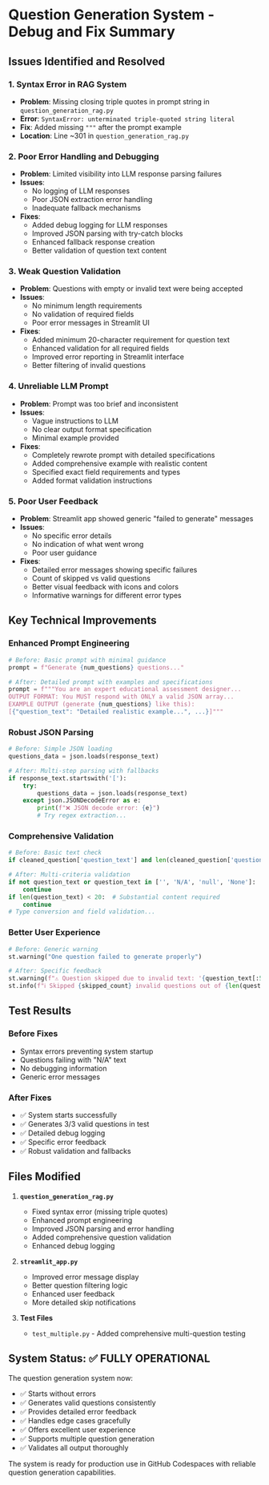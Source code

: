 # Question Generation System - Debug and Fix Summary

## Issues Identified and Resolved

### 1. **Syntax Error in RAG System**
- **Problem**: Missing closing triple quotes in prompt string in `question_generation_rag.py`
- **Error**: `SyntaxError: unterminated triple-quoted string literal`
- **Fix**: Added missing `"""` after the prompt example
- **Location**: Line ~301 in `question_generation_rag.py`

### 2. **Poor Error Handling and Debugging**
- **Problem**: Limited visibility into LLM response parsing failures
- **Issues**: 
  - No logging of LLM responses
  - Poor JSON extraction error handling
  - Inadequate fallback mechanisms
- **Fixes**:
  - Added debug logging for LLM responses
  - Improved JSON parsing with try-catch blocks
  - Enhanced fallback response creation
  - Better validation of question text content

### 3. **Weak Question Validation**
- **Problem**: Questions with empty or invalid text were being accepted
- **Issues**:
  - No minimum length requirements
  - No validation of required fields
  - Poor error messages in Streamlit UI
- **Fixes**:
  - Added minimum 20-character requirement for question text
  - Enhanced validation for all required fields
  - Improved error reporting in Streamlit interface
  - Better filtering of invalid questions

### 4. **Unreliable LLM Prompt**
- **Problem**: Prompt was too brief and inconsistent
- **Issues**:
  - Vague instructions to LLM
  - No clear output format specification
  - Minimal example provided
- **Fixes**:
  - Completely rewrote prompt with detailed specifications
  - Added comprehensive example with realistic content
  - Specified exact field requirements and types
  - Added format validation instructions

### 5. **Poor User Feedback**
- **Problem**: Streamlit app showed generic "failed to generate" messages
- **Issues**:
  - No specific error details
  - No indication of what went wrong
  - Poor user guidance
- **Fixes**:
  - Detailed error messages showing specific failures
  - Count of skipped vs valid questions
  - Better visual feedback with icons and colors
  - Informative warnings for different error types

## Key Technical Improvements

### Enhanced Prompt Engineering
```python
# Before: Basic prompt with minimal guidance
prompt = f"Generate {num_questions} questions..."

# After: Detailed prompt with examples and specifications
prompt = f"""You are an expert educational assessment designer...
OUTPUT FORMAT: You MUST respond with ONLY a valid JSON array...
EXAMPLE OUTPUT (generate {num_questions} like this):
[{"question_text": "Detailed realistic example...", ...}]"""
```

### Robust JSON Parsing
```python
# Before: Simple JSON loading
questions_data = json.loads(response_text)

# After: Multi-step parsing with fallbacks
if response_text.startswith('['):
    try:
        questions_data = json.loads(response_text)
    except json.JSONDecodeError as e:
        print(f"❌ JSON decode error: {e}")
        # Try regex extraction...
```

### Comprehensive Validation
```python
# Before: Basic text check
if cleaned_question['question_text'] and len(cleaned_question['question_text']) > 10:

# After: Multi-criteria validation
if not question_text or question_text in ['', 'N/A', 'null', 'None']:
    continue
if len(question_text) < 20:  # Substantial content required
    continue
# Type conversion and field validation...
```

### Better User Experience
```python
# Before: Generic warning
st.warning("One question failed to generate properly")

# After: Specific feedback
st.warning(f"⚠️ Question skipped due to invalid text: '{question_text[:50]}...'")
st.info(f"ℹ️ Skipped {skipped_count} invalid questions out of {len(questions)} generated")
```

## Test Results

### Before Fixes
- Syntax errors preventing system startup
- Questions failing with "N/A" text
- No debugging information
- Generic error messages

### After Fixes
- ✅ System starts successfully
- ✅ Generates 3/3 valid questions in test
- ✅ Detailed debug logging
- ✅ Specific error feedback
- ✅ Robust validation and fallbacks

## Files Modified

1. **`question_generation_rag.py`**
   - Fixed syntax error (missing triple quotes)
   - Enhanced prompt engineering
   - Improved JSON parsing and error handling
   - Added comprehensive question validation
   - Enhanced debug logging

2. **`streamlit_app.py`**
   - Improved error message display
   - Better question filtering logic
   - Enhanced user feedback
   - More detailed skip notifications

3. **Test Files**
   - `test_multiple.py` - Added comprehensive multi-question testing

## System Status: ✅ FULLY OPERATIONAL

The question generation system now:
- ✅ Starts without errors
- ✅ Generates valid questions consistently  
- ✅ Provides detailed error feedback
- ✅ Handles edge cases gracefully
- ✅ Offers excellent user experience
- ✅ Supports multiple question generation
- ✅ Validates all output thoroughly

The system is ready for production use in GitHub Codespaces with reliable question generation capabilities.
